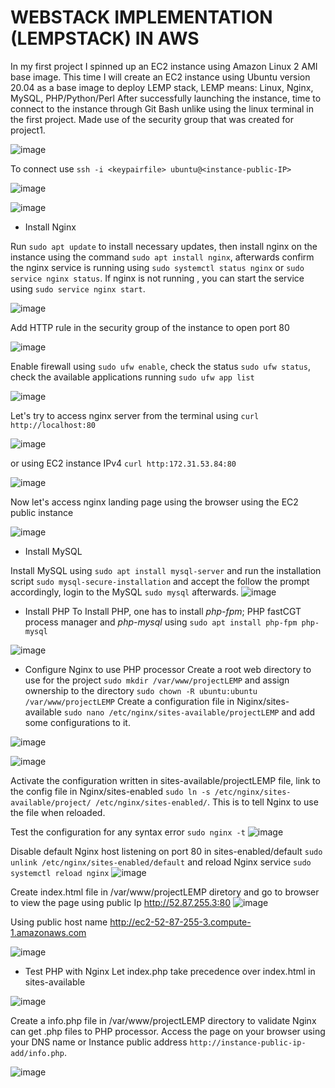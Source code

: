 # WEBSTACK IMPLEMENTATION (LEMPSTACK) IN AWS
In my first project I spinned up an EC2 instance using Amazon Linux 2 AMI base image. This time I will create an EC2 instance using Ubuntu version 20.04 as a base image to deploy LEMP stack, LEMP means: Linux, Nginx, MySQL, PHP/Python/Perl
After successfully launching the instance, time to connect to the instance through Git Bash unlike using the linux terminal in the first project. Made use of the security group that was created for project1.

![image](https://user-images.githubusercontent.com/20463821/113768678-03946c00-9718-11eb-837d-4ed0cf477cc3.png) 

To connect use `ssh -i <keypairfile> ubuntu@<instance-public-IP>` 

![image](https://user-images.githubusercontent.com/20463821/113774150-ced7e300-971e-11eb-8d3c-3ca13167d691.png)

![image](https://user-images.githubusercontent.com/20463821/113767979-3427d600-9717-11eb-8ad5-1e0706f5d98d.png)

- Install Nginx

Run `sudo apt update` to install necessary updates, then install nginx on the instance using the command `sudo apt install nginx`, afterwards confirm the nginx service is running using `sudo systemctl status nginx` or `sudo service nginx status`. If nginx is not running , you can start the service using `sudo service nginx start`.

![image](https://user-images.githubusercontent.com/20463821/113775819-25462100-9721-11eb-837e-b098043c0a64.png)

Add HTTP rule in the security group of the instance to open port 80 

![image](https://user-images.githubusercontent.com/20463821/113776872-48bd9b80-9722-11eb-80fd-45eccc29dc78.png)

Enable firewall using `sudo ufw enable`, check the status `sudo ufw status`, check the available applications running `sudo ufw app list`

![image](https://user-images.githubusercontent.com/20463821/113779333-79530480-9725-11eb-80ca-9ebbdfa0db51.png)

Let's try to access nginx server from the terminal using `curl http://localhost:80` 

![image](https://user-images.githubusercontent.com/20463821/113777457-03e63480-9723-11eb-9b0d-4aac43c7d99a.png)

or using EC2 instance IPv4 `curl http:172.31.53.84:80`

![image](https://user-images.githubusercontent.com/20463821/113778021-c9c96280-9723-11eb-90b2-e2e7e3a50840.png)

Now let's access nginx landing page using the browser using the EC2 public instance

![image](https://user-images.githubusercontent.com/20463821/116458055-10f6cf00-a85c-11eb-8b09-b3c28a135d75.png)

- Install MySQL

Install MySQL using `sudo apt install mysql-server` and run the installation script  `sudo mysql-secure-installation` and accept the follow the prompt accordingly, login to the MySQL `sudo mysql` afterwards.
![image](https://user-images.githubusercontent.com/20463821/116459000-2f10ff00-a85d-11eb-9614-1f4418928600.png)

- Install PHP
To Install PHP, one has to install *php-fpm*; PHP fastCGT process manager and *php-mysql* using `sudo apt install php-fpm php-mysql`

![image](https://user-images.githubusercontent.com/20463821/116460180-a7c48b00-a85e-11eb-8553-ace02ec35d52.png)

- Configure Nginx to use PHP processor
Create a root web directory to use for the project `sudo mkdir /var/www/projectLEMP` and assign ownership to the directory `sudo chown -R ubuntu:ubuntu /var/www/projectLEMP`
Create a configuration file in Niginx/sites-available `sudo nano /etc/nginx/sites-available/projectLEMP` and add some configurations to it.

![image](https://user-images.githubusercontent.com/20463821/116462682-a21c7480-a861-11eb-9dda-775cf46aec76.png)

![image](https://user-images.githubusercontent.com/20463821/116462724-b496ae00-a861-11eb-9501-d7ec661edf88.png)

Activate the configuration written in sites-available/projectLEMP file, link to the config file in Nginx/sites-enabled `sudo ln -s /etc/nginx/sites-available/project/ /etc/nginx/sites-enabled/`. This is to tell Nginx to use the file when reloaded.

Test the configuration for any syntax error `sudo nginx -t`
![image](https://user-images.githubusercontent.com/20463821/116463245-61712b00-a862-11eb-9108-614b5c1b8dff.png)

Disable default Nginx host listening on port 80 in sites-enabled/default `sudo unlink /etc/nginx/sites-enabled/default` and reload Nginx service `sudo systemctl reload nginx` 
![image](https://user-images.githubusercontent.com/20463821/116467005-1d345980-a867-11eb-85f7-8cce73255fbc.png)

Create index.html file in /var/www/projectLEMP diretory and go to browser to view the page using public Ip http://52.87.255.3:80
![image](https://user-images.githubusercontent.com/20463821/116470559-7e5e2c00-a86b-11eb-85bc-f70a332787b2.png)


Using public host name http://ec2-52-87-255-3.compute-1.amazonaws.com

![image](https://user-images.githubusercontent.com/20463821/116468725-20304980-a869-11eb-9c90-91aa1c0bd376.png)

- Test PHP with Nginx
Let index.php take precedence over index.html in sites-available

![image](https://user-images.githubusercontent.com/20463821/116470000-c2046600-a86a-11eb-911f-21f1f84ce671.png)

Create a info.php file in /var/www/projectLEMP directory to validate Nginx can get .php files to PHP processor. Access the page on your browser using your DNS name or Instance public address `http://instance-public-ip-add/info.php`.

![image](https://user-images.githubusercontent.com/20463821/116470692-abaada00-a86b-11eb-9355-37fc611504e2.png)






